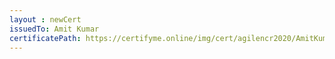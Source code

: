 ```yaml
--- 
layout : newCert 
issuedTo: Amit Kumar 
certificatePath: https://certifyme.online/img/cert/agilencr2020/AmitKumar_b4248.png
--- 
```

